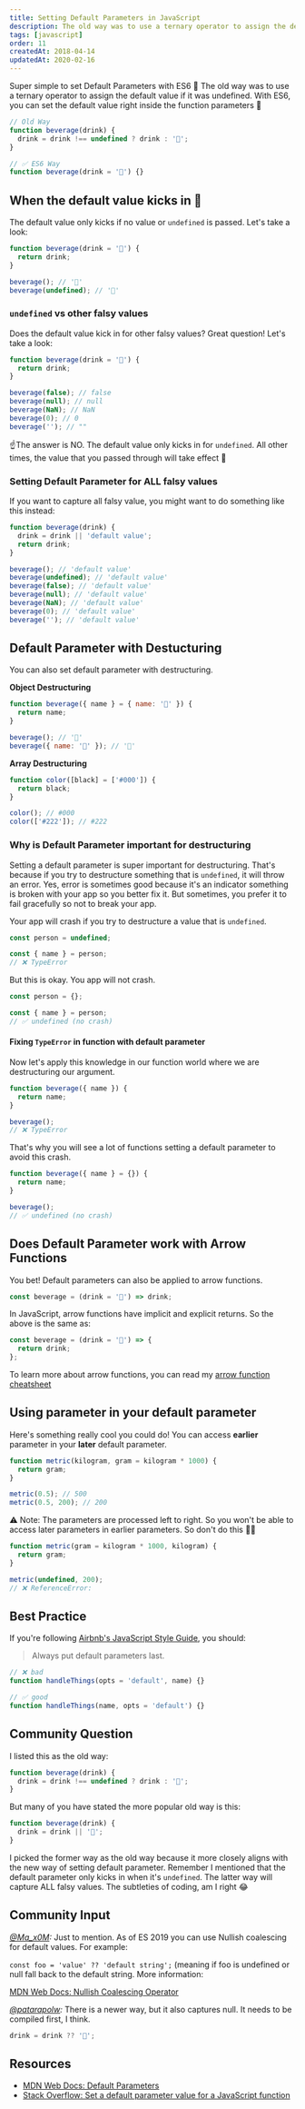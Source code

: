 ```yaml
---
title: Setting Default Parameters in JavaScript
description: The old way was to use a ternary operator to assign the default value if it was undefined. With ES6, you can set the default value right inside the function parameters.
tags: [javascript]
order: 11
createdAt: 2018-04-14
updatedAt: 2020-02-16
---
```


Super simple to set Default Parameters with ES6 👏‬ The old way was to use a ternary operator to assign the default value if it was undefined. With ES6, you can set the default value right inside the function parameters 🎉

```javascript
// Old Way
function beverage(drink) {
  drink = drink !== undefined ? drink : '🍵';
}

// ✅ ES6 Way
function beverage(drink = '🍵') {}
```

## When the default value kicks in 🥾

The default value only kicks if no value or `undefined` is passed. Let's take a look:

```javascript
function beverage(drink = '🍵') {
  return drink;
}

beverage(); // '🍵'
beverage(undefined); // '🍵'
```

### `undefined` vs other falsy values

Does the default value kick in for other falsy values? Great question! Let's take a look:

```javascript
function beverage(drink = '🍵') {
  return drink;
}

beverage(false); // false
beverage(null); // null
beverage(NaN); // NaN
beverage(0); // 0
beverage(''); // ""
```

☝️The answer is NO. The default value only kicks in for `undefined`. All other times, the value that you passed through will take effect 🙂

### Setting Default Parameter for ALL falsy values

If you want to capture all falsy value, you might want to do something like this instead:

```javascript
function beverage(drink) {
  drink = drink || 'default value';
  return drink;
}

beverage(); // 'default value'
beverage(undefined); // 'default value'
beverage(false); // 'default value'
beverage(null); // 'default value'
beverage(NaN); // 'default value'
beverage(0); // 'default value'
beverage(''); // 'default value'
```

## Default Parameter with Destucturing

You can also set default parameter with destructuring.

**Object Destructuring**

```javascript
function beverage({ name } = { name: '🍵' }) {
  return name;
}

beverage(); // '🍵'
beverage({ name: '🥤' }); // '🥤'
```

**Array Destructuring**

```javascript
function color([black] = ['#000']) {
  return black;
}

color(); // #000
color(['#222']); // #222
```

### Why is Default Parameter important for destructuring

Setting a default parameter is super important for destructuring. That's because if you try to destructure something that is `undefined`, it will throw an error. Yes, error is sometimes good because it's an indicator something is broken with your app so you better fix it. But sometimes, you prefer it to fail gracefully so not to break your app.

Your app will crash if you try to destructure a value that is `undefined`.

```javascript
const person = undefined;

const { name } = person;
// ❌ TypeError
```

But this is okay. You app will not crash.

```javascript
const person = {};

const { name } = person;
// ✅ undefined (no crash)
```

#### Fixing `TypeError` in function with default parameter

Now let's apply this knowledge in our function world where we are destructuring our argument.

```javascript
function beverage({ name }) {
  return name;
}

beverage();
// ❌ TypeError
```

That's why you will see a lot of functions setting a default parameter to avoid this crash.

```javascript
function beverage({ name } = {}) {
  return name;
}

beverage();
// ✅ undefined (no crash)
```

## Does Default Parameter work with Arrow Functions

You bet! Default parameters can also be applied to arrow functions.

```javascript
const beverage = (drink = '🍵') => drink;
```

In JavaScript, arrow functions have implicit and explicit returns. So the above is the same as:

```javascript
const beverage = (drink = '🍵') => {
  return drink;
};
```

To learn more about arrow functions, you can read my [arrow function cheatsheet](/tidbits/47-arrow-functions-cheatsheet/)

## Using parameter in your default parameter

Here's something really cool you could do! You can access **earlier** parameter in your **later** default parameter.

```javascript
function metric(kilogram, gram = kilogram * 1000) {
  return gram;
}

metric(0.5); // 500
metric(0.5, 200); // 200
```

⚠️ Note: The parameters are processed left to right. So you won't be able to access later parameters in earlier parameters. So don't do this 🙅‍♀️

```javascript
function metric(gram = kilogram * 1000, kilogram) {
  return gram;
}

metric(undefined, 200);
// ❌ ReferenceError:
```

## Best Practice

If you're following [Airbnb's JavaScript Style Guide](https://github.com/airbnb/javascript#functions--defaults-last), you should:

> Always put default parameters last.

```javascript
// ❌ bad
function handleThings(opts = 'default', name) {}

// ✅ good
function handleThings(name, opts = 'default') {}
```

## Community Question

I listed this as the old way:

```javascript
function beverage(drink) {
  drink = drink !== undefined ? drink : '🍵';
}
```

But many of you have stated the more popular old way is this:

```javascript
function beverage(drink) {
  drink = drink || '🍵';
}
```

I picked the former way as the old way because it more closely aligns with the new way of setting default parameter. Remember I mentioned that the default parameter only kicks in when it's `undefined`. The latter way will capture ALL falsy values. The subtleties of coding, am I right 😂

## Community Input

_[@Ma_x0M](https://twitter.com/ma_x0m/status/1223814994577580032?s=21):_ Just to mention. As of ES 2019 you can use Nullish coalescing for default values. For example:

`const foo = 'value' ?? 'default string';`
(meaning if foo is undefined or null fall back to the default string. More information:

[MDN Web Docs: Nullish Coalescing Operator](https://developer.mozilla.org/en-US/docs/Web/JavaScript/Reference/Operators/Nullish_coalescing_operator)

_[@patarapolw](https://dev.to/patarapolw/comment/l77p):_ There is a newer way, but it also captures null. It needs to be compiled first, I think.

```javascript
drink = drink ?? '🍵';
```

## Resources

- [MDN Web Docs: Default Parameters](https://developer.mozilla.org/en-US/docs/Web/JavaScript/Reference/Functions/Default_parameters)
- [Stack Overflow: Set a default parameter value for a JavaScript function](https://stackoverflow.com/questions/894860/set-a-default-parameter-value-for-a-javascript-function)
